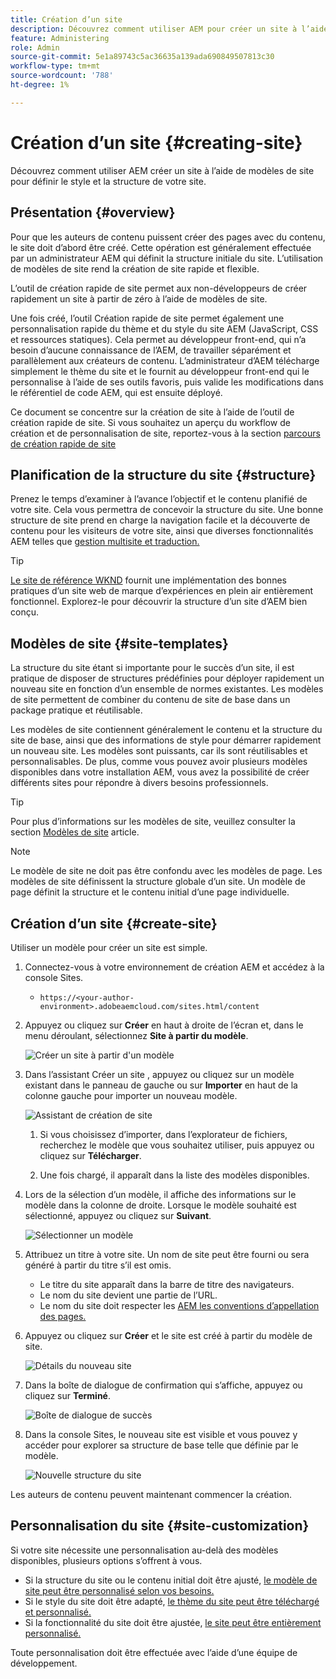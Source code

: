 ```yaml
---
title: Création d’un site
description: Découvrez comment utiliser AEM pour créer un site à l’aide de modèles de site afin de définir le style et la structure de votre site.
feature: Administering
role: Admin
source-git-commit: 5e1a89743c5ac36635a139ada690849507813c30
workflow-type: tm+mt
source-wordcount: '788'
ht-degree: 1%

---
```



# Création d’un site {#creating-site}

Découvrez comment utiliser AEM créer un site à l’aide de modèles de site pour définir le style et la structure de votre site.

## Présentation {#overview}

Pour que les auteurs de contenu puissent créer des pages avec du contenu, le site doit d’abord être créé. Cette opération est généralement effectuée par un administrateur AEM qui définit la structure initiale du site. L’utilisation de modèles de site rend la création de site rapide et flexible.

L’outil de création rapide de site permet aux non-développeurs de créer rapidement un site à partir de zéro à l’aide de modèles de site.

Une fois créé, l’outil Création rapide de site permet également une personnalisation rapide du thème et du style du site AEM (JavaScript, CSS et ressources statiques). Cela permet au développeur front-end, qui n’a besoin d’aucune connaissance de l’AEM, de travailler séparément et parallèlement aux créateurs de contenu. L’administrateur d’AEM télécharge simplement le thème du site et le fournit au développeur front-end qui le personnalise à l’aide de ses outils favoris, puis valide les modifications dans le référentiel de code AEM, qui est ensuite déployé.

Ce document se concentre sur la création de site à l’aide de l’outil de création rapide de site. Si vous souhaitez un aperçu du workflow de création et de personnalisation de site, reportez-vous à la section [parcours de création rapide de site](/help/journey-sites/quick-site/overview.md)

## Planification de la structure du site {#structure}

Prenez le temps d’examiner à l’avance l’objectif et le contenu planifié de votre site. Cela vous permettra de concevoir la structure du site. Une bonne structure de site prend en charge la navigation facile et la découverte de contenu pour les visiteurs de votre site, ainsi que diverses fonctionnalités AEM telles que [gestion multisite et traduction.](/help/sites-cloud/administering/msm-and-translation.md)

>[!TIP]
>
>[Le site de référence WKND](https://wknd.site) fournit une implémentation des bonnes pratiques d’un site web de marque d’expériences en plein air entièrement fonctionnel. Explorez-le pour découvrir la structure d’un site d’AEM bien conçu.

## Modèles de site {#site-templates}

La structure du site étant si importante pour le succès d’un site, il est pratique de disposer de structures prédéfinies pour déployer rapidement un nouveau site en fonction d’un ensemble de normes existantes. Les modèles de site permettent de combiner du contenu de site de base dans un package pratique et réutilisable.

Les modèles de site contiennent généralement le contenu et la structure du site de base, ainsi que des informations de style pour démarrer rapidement un nouveau site. Les modèles sont puissants, car ils sont réutilisables et personnalisables. De plus, comme vous pouvez avoir plusieurs modèles disponibles dans votre installation AEM, vous avez la possibilité de créer différents sites pour répondre à divers besoins professionnels.

>[!TIP]
>
>Pour plus d’informations sur les modèles de site, veuillez consulter la section [Modèles de site](site-templates.md) article.

>[!NOTE]
>
>Le modèle de site ne doit pas être confondu avec les modèles de page. Les modèles de site définissent la structure globale d’un site. Un modèle de page définit la structure et le contenu initial d’une page individuelle.

## Création d’un site {#create-site}

Utiliser un modèle pour créer un site est simple.

1. Connectez-vous à votre environnement de création AEM et accédez à la console Sites.

   * `https://<your-author-environment>.adobeaemcloud.com/sites.html/content`

1. Appuyez ou cliquez sur **Créer** en haut à droite de l’écran et, dans le menu déroulant, sélectionnez **Site à partir du modèle**.

   ![Créer un site à partir d&#39;un modèle](../assets/create-site-from-template.png)

1. Dans l’assistant Créer un site , appuyez ou cliquez sur un modèle existant dans le panneau de gauche ou sur **Importer** en haut de la colonne gauche pour importer un nouveau modèle.

   ![Assistant de création de site](../assets/site-creation-wizard.png)

   1. Si vous choisissez d’importer, dans l’explorateur de fichiers, recherchez le modèle que vous souhaitez utiliser, puis appuyez ou cliquez sur **Télécharger**.

   1. Une fois chargé, il apparaît dans la liste des modèles disponibles.

1. Lors de la sélection d’un modèle, il affiche des informations sur le modèle dans la colonne de droite. Lorsque le modèle souhaité est sélectionné, appuyez ou cliquez sur **Suivant**.

   ![Sélectionner un modèle](../assets/select-site-template.png)

1. Attribuez un titre à votre site. Un nom de site peut être fourni ou sera généré à partir du titre s’il est omis.

   * Le titre du site apparaît dans la barre de titre des navigateurs.
   * Le nom du site devient une partie de l’URL.
   * Le nom du site doit respecter les [AEM les conventions d’appellation des pages.](/help/sites-cloud/authoring/fundamentals/organizing-pages.md#page-name-restrictions-and-best-practices)

1. Appuyez ou cliquez sur **Créer** et le site est créé à partir du modèle de site.

   ![Détails du nouveau site](../assets/create-site-details.png)

1. Dans la boîte de dialogue de confirmation qui s’affiche, appuyez ou cliquez sur **Terminé**.

   ![Boîte de dialogue de succès](../assets/success.png)

1. Dans la console Sites, le nouveau site est visible et vous pouvez y accéder pour explorer sa structure de base telle que définie par le modèle.

   ![Nouvelle structure du site](../assets/new-site.png)

Les auteurs de contenu peuvent maintenant commencer la création.

## Personnalisation du site {#site-customization}

Si votre site nécessite une personnalisation au-delà des modèles disponibles, plusieurs options s’offrent à vous.

* Si la structure du site ou le contenu initial doit être ajusté, [le modèle de site peut être personnalisé selon vos besoins.](site-templates.md)
* Si le style du site doit être adapté, [le thème du site peut être téléchargé et personnalisé.](/help/journey-sites/quick-site/overview.md)
* Si la fonctionnalité du site doit être ajustée, [le site peut être entièrement personnalisé.](/help/implementing/developing/introduction/develop-wknd-tutorial.md)

Toute personnalisation doit être effectuée avec l’aide d’une équipe de développement.
